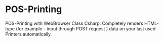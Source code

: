 # POS-Printing
POS-Printing with WebBrowser Class Csharp. Completely renders HTML-type (for example - input through POST request ) data on your last used Printers automatically.
